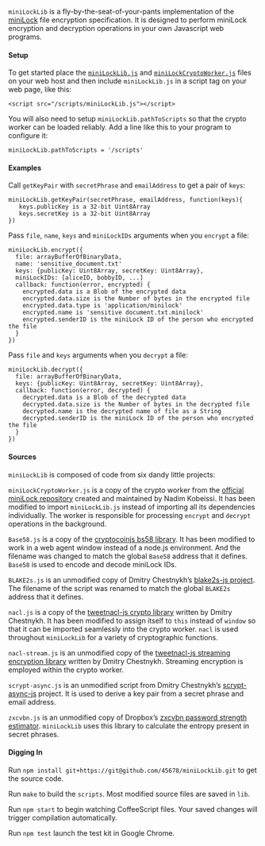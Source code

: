 `miniLockLib` is a fly-by-the-seat-of-your-pants implementation of the [miniLock](http://minilock.io/) file encryption specification. It is designed to perform miniLock encryption and decryption operations in your own Javascript web programs.

#### Setup

To get started place the [`miniLockLib.js`](https://raw.githubusercontent.com/45678/miniLockLib/master/scripts/miniLockLib.js) and [`miniLockCryptoWorker.js`](https://raw.githubusercontent.com/45678/miniLockLib/master/scripts/miniLockCryptoWorker.js) files on your web host and then include `miniLockLib.js` in a script tag on your web page, like this:

```
<script src="/scripts/miniLockLib.js"></script>
```

You will also need to setup `miniLockLib.pathToScripts` so that the crypto worker can be loaded reliably. Add a line like this to your program to configure it: 

```
miniLockLib.pathToScripts = '/scripts'
```

#### Examples

Call `getKeyPair` with `secretPhrase` and `emailAddress` to get a pair of `keys`:

```
miniLockLib.getKeyPair(secretPhrase, emailAddress, function(keys){
   keys.publicKey is a 32-bit Uint8Array
   keys.secretKey is a 32-bit Uint8Array
})
```

Pass `file`, `name`, `keys` and `miniLockIDs` arguments when you `encrypt` a file:

```
miniLockLib.encrypt({
  file: arrayBufferOfBinaryData,
  name: 'sensitive_document.txt'
  keys: {publicKey: Uint8Array, secretKey: Uint8Array},
  miniLockIDs: [aliceID, bobbyID, ...]
  callback: function(error, encrypted) {
    encrypted.data is a Blob of the encrypted data
    encrypted.data.size is the Number of bytes in the encrypted file
    encrypted.data.type is 'application/minilock'
    encrypted.name is 'sensitive document.txt.minilock'
    encrypted.senderID is the miniLock ID of the person who encrypted the file
  }
})
```

Pass `file` and `keys` arguments when you `decrypt` a file:

```
miniLockLib.decrypt({
  file: arrayBufferOfBinaryData,
  keys: {publicKey: Uint8Array, secretKey: Uint8Array},
  callback: function(error, decrypted) {
    decrypted.data is a Blob of the decrypted data
    decrypted.data.size is the Number of bytes in the decrypted file 
    decrypted.name is the decrypted name of file as a String
    decrypted.senderID is the miniLock ID of the person who encrypted the file
  }
})
```

#### Sources

`miniLockLib` is composed of code from six dandy little projects:

`miniLockCryptoWorker.js` is a copy of the crypto worker from the [official miniLock repository](https://github.com/kaepora/miniLock) created and maintained by Nadim Kobeissi. It has been modified to import `miniLockLib.js` instead of importing all its dependencies individually. The worker is responsible for processing `encrypt` and `decrypt` operations in the background.

`Base58.js` is a copy of the [cryptocoinjs bs58 library](https://github.com/cryptocoinjs/bs58). It has been modified to work in a web agent window instead of a node.js environment. And the filename was changed to match the global `Base58` address that it defines. `Base58` is used to encode and decode miniLock IDs.

`BLAKE2s.js` is an unmodified copy of Dmitry Chestnykh’s [blake2s-js project](https://github.com/dchest/blake2s-js). The filename of the script was renamed to match the global `BLAKE2s` address that it defines.

`nacl.js` is a copy of the [tweetnacl-js crypto library](https://github.com/dchest/tweetnacl-js) written by Dmitry Chestnykh. It has been modified to assign itself to `this` instead of `window` so that it can be imported seamlessly into the crypto worker. `nacl` is used throughout `miniLockLib` for a variety of cryptographic functions.

`nacl-stream.js` is an unmodified copy of the [tweetnacl-js streaming encryption library](https://github.com/dchest/nacl-stream-js) written by Dmitry Chestnykh. Streaming encryption is employed within the crypto worker.

`scrypt-async.js` is an unmodified script from Dmitry Chestnykh’s [scrypt-async-js](https://github.com/dchest/scrypt-async-js) project. It is used to derive a key pair from a secret phrase and email address. 

`zxcvbn.js` is an unmodified copy of Dropbox’s [zxcvbn password strength estimator](https://github.com/dropbox/zxcvbn). `miniLockLib` uses this library to calculate the entropy present in secret phrases.

#### Digging In

Run `npm install git+https://git@github.com/45678/miniLockLib.git` to get the source code.

Run `make` to build the `scripts`. Most modified source files are saved in `lib`.

Run `npm start` to begin watching CoffeeScript files. Your saved changes will trigger compilation automatically.

Run `npm test` launch the test kit in Google Chrome.
